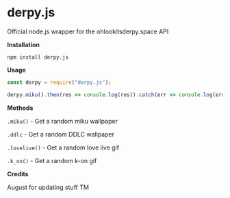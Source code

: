 # derpy.js
Official node.js wrapper for the ohlookitsderpy.space API


**Installation**

``npm install derpy.js``

**Usage**

```js
const derpy = require("derpy.js");

derpy.miku().then(res => console.log(res)).catch(err => console.log(err));

```

**Methods**

``.miku()`` - Get a random miku wallpaper

``.ddlc`` - Get a random DDLC wallpaper

``.lovelive()`` - Get a random love live gif

``.k_on()`` - Get a random k-on gif

**Credits**

August for updating stuff TM
